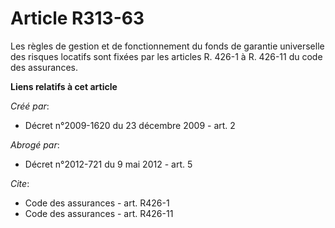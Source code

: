 # Article R313-63

Les règles de gestion et de fonctionnement du fonds de garantie universelle des risques locatifs sont fixées par les articles
R. 426-1 à R. 426-11 du code des assurances.

**Liens relatifs à cet article**

_Créé par_:

  - Décret n°2009-1620 du 23 décembre 2009 - art. 2

_Abrogé par_:

  - Décret n°2012-721 du 9 mai 2012 - art. 5

_Cite_:

  - Code des assurances - art. R426-1
  - Code des assurances - art. R426-11
